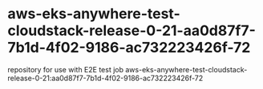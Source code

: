 # aws-eks-anywhere-test-cloudstack-release-0-21-aa0d87f7-7b1d-4f02-9186-ac732223426f-72
repository for use with E2E test job aws-eks-anywhere-test-cloudstack-release-0-21:aa0d87f7-7b1d-4f02-9186-ac732223426f-72
